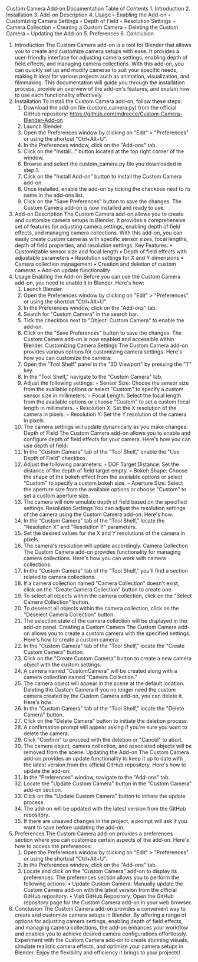 Custom Camera Add-on Documentation
Table of Contents
    1. Introduction
    2. Installation
    3. Add-on Description
    4. Usage
        ◦ Enabling the Add-on
        ◦ Customizing Camera Settings
        ◦ Depth of Field
        ◦ Resolution Settings
        ◦ Camera Collection
        ◦ Creating a Custom Camera
        ◦ Deleting the Custom Camera
        ◦ Updating the Add-on
    5. Preferences
    6. Conclusion
1. Introduction
The Custom Camera add-on is a tool for Blender that allows you to create and customize camera setups with ease. It provides a user-friendly interface for adjusting camera settings, enabling depth of field effects, and managing camera collections. With this add-on, you can quickly set up and modify cameras to suit your specific needs, making it ideal for various projects such as animation, visualization, and filmmaking.
This documentation will guide you through the installation process, provide an overview of the add-on's features, and explain how to use each functionality effectively.
2. Installation
To install the Custom Camera add-on, follow these steps:
    1. Download the add-on file (custom_camera.py) from the official GitHub repository: https://github.com/mdreece/Custom-Camera-Blender-Add-on
    2. Launch Blender.
    3. Open the Preferences window by clicking on "Edit" > "Preferences" or using the shortcut "Ctrl+Alt+U".
    4. In the Preferences window, click on the "Add-ons" tab.
    5. Click on the "Install..." button located at the top right corner of the window.
    6. Browse and select the custom_camera.py file you downloaded in step 1.
    7. Click on the "Install Add-on" button to install the Custom Camera add-on.
    8. Once installed, enable the add-on by ticking the checkbox next to its name in the add-ons list.
    9. Click on the "Save Preferences" button to save the changes.
The Custom Camera add-on is now installed and ready to use.
3. Add-on Description
The Custom Camera add-on allows you to create and customize camera setups in Blender. It provides a comprehensive set of features for adjusting camera settings, enabling depth of field effects, and managing camera collections. With this add-on, you can easily create custom cameras with specific sensor sizes, focal lengths, depth of field properties, and resolution settings.
Key Features:
    • Customizable sensor size and focal length
    • Depth of field effects with adjustable parameters
    • Resolution settings for X and Y dimensions
    • Camera collection management
    • Creation and deletion of custom cameras
    • Add-on update functionality
4. Usage
Enabling the Add-on
Before you can use the Custom Camera add-on, you need to enable it in Blender. Here's how:
    1. Launch Blender.
    2. Open the Preferences window by clicking on "Edit" > "Preferences" or using the shortcut "Ctrl+Alt+U".
    3. In the Preferences window, click on the "Add-ons" tab.
    4. Search for "Custom Camera" in the search bar.
    5. Tick the checkbox next to "Object: Custom Camera" to enable the add-on.
    6. Click on the "Save Preferences" button to save the changes.
The Custom Camera add-on is now enabled and accessible within Blender.
Customizing Camera Settings
The Custom Camera add-on provides various options for customizing camera settings. Here's how you can customize the camera:
    1. Open the "Tool Shelf" panel in the "3D Viewport" by pressing the "T" key.
    2. In the "Tool Shelf," navigate to the "Custom Camera" tab.
    3. Adjust the following settings:
        ◦ Sensor Size: Choose the sensor size from the available options or select "Custom" to specify a custom sensor size in millimeters.
        ◦ Focal Length: Select the focal length from the available options or choose "Custom" to set a custom focal length in millimeters.
        ◦ Resolution X: Set the X resolution of the camera in pixels.
        ◦ Resolution Y: Set the Y resolution of the camera in pixels.
    4. The camera settings will update dynamically as you make changes.
Depth of Field
The Custom Camera add-on allows you to enable and configure depth of field effects for your camera. Here's how you can use depth of field:
    1. In the "Custom Camera" tab of the "Tool Shelf," enable the "Use Depth of Field" checkbox.
    2. Adjust the following parameters:
        ◦ DOF Target Distance: Set the distance of the depth of field target empty.
        ◦ Bokeh Shape: Choose the shape of the bokeh effect from the available options or select "Custom" to specify a custom bokeh size.
        ◦ Aperture Size: Select the aperture size from the available options or choose "Custom" to set a custom aperture size.
    3. The camera will now simulate depth of field based on the specified settings.
Resolution Settings
You can adjust the resolution settings of the camera using the Custom Camera add-on. Here's how:
    1. In the "Custom Camera" tab of the "Tool Shelf," locate the "Resolution X" and "Resolution Y" parameters.
    2. Set the desired values for the X and Y resolutions of the camera in pixels.
    3. The camera's resolution will update accordingly.
Camera Collection
The Custom Camera add-on provides functionality for managing camera collections. Here's how you can work with camera collections:
    1. In the "Custom Camera" tab of the "Tool Shelf," you'll find a section related to camera collections.
    2. If a camera collection named "Camera Collection" doesn't exist, click on the "Create Camera Collection" button to create one.
    3. To select all objects within the camera collection, click on the "Select Camera Collection" button.
    4. To deselect all objects within the camera collection, click on the "Deselect Camera Collection" button.
    5. The selection state of the camera collection will be displayed in the add-on panel.
Creating a Custom Camera
The Custom Camera add-on allows you to create a custom camera with the specified settings. Here's how to create a custom camera:
    1. In the "Custom Camera" tab of the "Tool Shelf," locate the "Create Custom Camera" button.
    2. Click on the "Create Custom Camera" button to create a new camera object with the custom settings.
    3. A camera named "CustomCamera" will be created along with a camera collection named "Camera Collection."
    4. The camera object will appear in the scene at the default location.
Deleting the Custom Camera
If you no longer need the custom camera created by the Custom Camera add-on, you can delete it. Here's how:
    1. In the "Custom Camera" tab of the "Tool Shelf," locate the "Delete Camera" button.
    2. Click on the "Delete Camera" button to initiate the deletion process.
    3. A confirmation prompt will appear asking if you're sure you want to delete the camera.
    4. Click "Confirm" to proceed with the deletion or "Cancel" to abort.
    5. The camera object, camera collection, and associated objects will be removed from the scene.
Updating the Add-on
The Custom Camera add-on provides an update functionality to keep it up to date with the latest version from the official GitHub repository. Here's how to update the add-on:
    1. In the "Preferences" window, navigate to the "Add-ons" tab.
    2. Locate the "Update Custom Camera" button in the "Custom Camera" add-on section.
    3. Click on the "Update Custom Camera" button to initiate the update process.
    4. The add-on will be updated with the latest version from the GitHub repository.
    5. If there are unsaved changes in the project, a prompt will ask if you want to save before updating the add-on.
5. Preferences
The Custom Camera add-on provides a preferences section where you can customize certain aspects of the add-on. Here's how to access the preferences:
    1. Open the Preferences window by clicking on "Edit" > "Preferences" or using the shortcut "Ctrl+Alt+U".
    2. In the Preferences window, click on the "Add-ons" tab.
    3. Locate and click on the "Custom Camera" add-on to display its preferences.
The preferences section allows you to perform the following actions:
    • Update Custom Camera: Manually update the Custom Camera add-on with the latest version from the official GitHub repository.
    • Visit GitHub Repository: Open the GitHub repository page for the Custom Camera add-on in your web browser.
6. Conclusion
The Custom Camera add-on provides a convenient way to create and customize camera setups in Blender. By offering a range of options for adjusting camera settings, enabling depth of field effects, and managing camera collections, the add-on enhances your workflow and enables you to achieve desired camera configurations effortlessly.
Experiment with the Custom Camera add-on to create stunning visuals, simulate realistic camera effects, and optimize your camera setups in Blender. Enjoy the flexibility and efficiency it brings to your projects!
